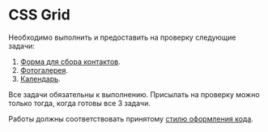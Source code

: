 # CSS Grid

Необходимо выполнить и предоставить на проверку следующие задачи:

1. [Форма для сбора контактов](https://github.com/netology-code/mq-homeworks/tree/mq-63/css-grid/form).
2. [Фотогалерея](https://github.com/netology-code/mq-homeworks/tree/mq-63/css-grid/gallery).
3. [Календарь](https://github.com/netology-code/mq-homeworks/tree/mq-63/css-grid/calendar).

Все задачи обязательны к выполнению. Присылать на проверку можно только тогда, когда готовы все 3 задачи.

Работы должны соответствовать принятому [стилю оформления кода](https://github.com/netology-code/codestyle/tree/master/css).


